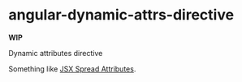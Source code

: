 angular-dynamic-attrs-directive
===============================

**WIP**

Dynamic attributes directive

Something like [JSX Spread Attributes](http://facebook.github.io/react/docs/jsx-spread.html).
